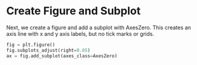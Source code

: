 # Create Figure and Subplot

Next, we create a figure and add a subplot with AxesZero. This creates an axis line with x and y axis labels, but no tick marks or grids.

```python
fig = plt.figure()
fig.subplots_adjust(right=0.85)
ax = fig.add_subplot(axes_class=AxesZero)
```
